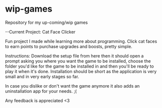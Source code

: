 # wip-games
Repository for my up-coming/wip games

--Current Project:
Cat Face Clicker

Fun project I made while learning more about programming.
Click cat faces to earn points to purchase upgrades and boosts, pretty simple.

Instructions:
Download the setup file from here then it should open a prompt asking you where you want the game to be installed, choose the folder you'd like for the game to be installed in and then you'll be ready to play it when it's done. Installation should be short as the application is very small and in very early stages so far.

In case you dislike or don't want the game anymore it also adds an uninstallation app for your needs. ;(

Any feedback is appreciated <3
